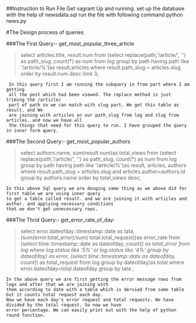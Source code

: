 
##Instruction to Run File
    Get vagrant Up and running.
    set up the database with the help of newsdata.sql
    run the file with following command
        python news.py


#The Design process of queries

###The First Query:- get_most_popular_three_article
>    select articles.title, result.num from (select replace(path,'/article/', '')
>    as path_slug ,count(*)
>    as num from log group by path having path like '/article/%')as result,articles
>    where result.path_slug = articles.slug order by result.num desc limit 3;

     In this query first I am running the subquery in from part where I am getting
     all the post which had been viewed. The replace method is just triming the /article/
     part of path so we can match with slug part. We get this table as result, and We
     are joining with articles on our path_slug from log and slug from articles. and now we have all
     the things that need for this query to run. I have grouped the query in inner form query.

###The Second Query:- get_most_popular_authors
>    select authors.name, sum(result.num)as total_views from (select replace(path,'/article/', '')
>    as path_slug, count(*) as num from log group by path having path like '/article/%')as result,
>    articles, authors where result.path_slug = articles.slug and articles.author=authors.id 
>    group by authors.name order by total_views desc;

    In this above Sql query we are donging same thing as we above did for first table we are using inner query
    to get a table called result. and we are joining it with articles and author. and applying necessary conditions
    that we don't get unnecessary rows. 
    
###The Thrid Query:- get_error_rate_of_day:
>    select error.dateofday::timestamp::date as tata, (sum(error.total_error)/sum( total.total_request))as 
>    error_rate from (select time::timestamp::date  as dateofday, count(*) as total_error from log 
>    where log.status like '5%' or log.status like '4%' group by dateofday) as error,
>    (select time::timestamp::date as dateofday, count(*) as total_request from log group by dateofday)as total
>    where error.dateofday=total.dateofday group by tata ;    

    In the above query we are first getting the error message rows from logs and after that we are joining with 
    them according to date with a table which is dervied from same table but it counts total request each day.
    Now we have each day's error request and total requests. We have divided by the total request. So now we have 
    error percentage. We can easily print out with the help of python round function.
    